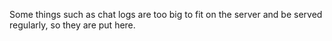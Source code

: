 Some things such as chat logs are too big to fit on the server and be served regularly, so they are put here.
